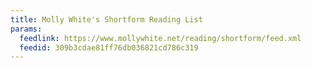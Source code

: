 ```yaml
---
title: Molly White's Shortform Reading List
params:
  feedlink: https://www.mollywhite.net/reading/shortform/feed.xml
  feedid: 309b3cdae81ff76db036821cd786c319
---
```

